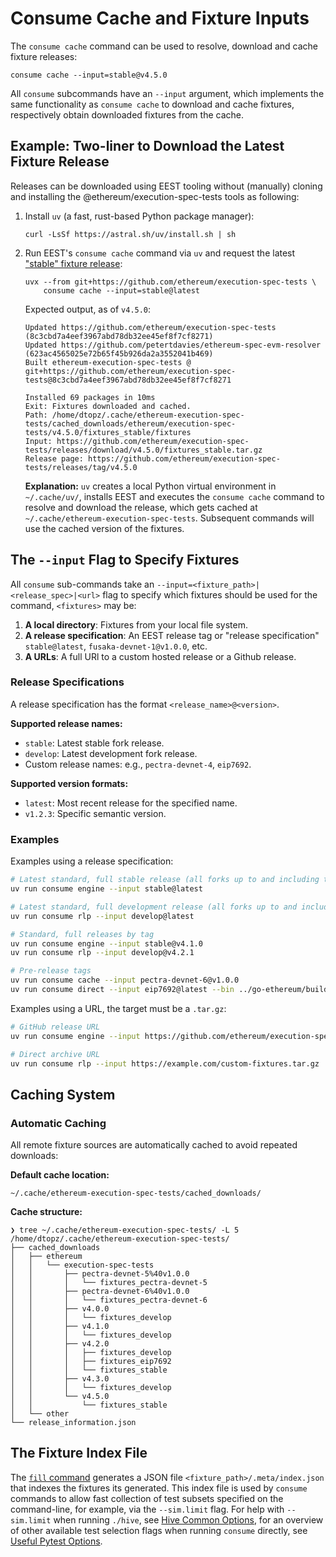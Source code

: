# Consume Cache and Fixture Inputs

The `consume cache` command can be used to resolve, download and cache fixture releases:

```console
consume cache --input=stable@v4.5.0
```

All `consume` subcommands have an `--input` argument, which implements the same functionality as `consume cache` to download and cache fixtures, respectively obtain downloaded fixtures from the cache.

## Example: Two-liner to Download the Latest Fixture Release

Releases can be downloaded using EEST tooling without (manually) cloning and installing the @ethereum/execution-spec-tests tools as following:

1. Install `uv` (a fast, rust-based Python package manager):

    ```console
    curl -LsSf https://astral.sh/uv/install.sh | sh
    ```

2. Run EEST's `consume cache` command via `uv` and request the latest ["stable" fixture release](../releases.md):

    ```console
    uvx --from git+https://github.com/ethereum/execution-spec-tests \
        consume cache --input=stable@latest
    ```

    Expected output, as of `v4.5.0`:

    ```console
    Updated https://github.com/ethereum/execution-spec-tests (8c3cbd7a4eef3967abd78db32ee45ef8f7cf8271)
    Updated https://github.com/petertdavies/ethereum-spec-evm-resolver (623ac4565025e72b65f45b926da2a3552041b469)
    Built ethereum-execution-spec-tests @ git+https://github.com/ethereum/execution-spec-tests@8c3cbd7a4eef3967abd78db32ee45ef8f7cf8271

    Installed 69 packages in 10ms
    Exit: Fixtures downloaded and cached.
    Path: /home/dtopz/.cache/ethereum-execution-spec-tests/cached_downloads/ethereum/execution-spec-tests/v4.5.0/fixtures_stable/fixtures
    Input: https://github.com/ethereum/execution-spec-tests/releases/download/v4.5.0/fixtures_stable.tar.gz
    Release page: https://github.com/ethereum/execution-spec-tests/releases/tag/v4.5.0
    ```

    **Explanation:** `uv` creates a local Python virtual environment in `~/.cache/uv/`, installs EEST and executes the `consume cache` command to resolve and download the release, which gets cached at `~/.cache/ethereum-execution-spec-tests`. Subsequent commands will use the cached version of the fixtures.

## The `--input` Flag to Specify Fixtures

All `consume` sub-commands take an `--input=<fixture_path>|<release_spec>|<url>` flag to specify which fixtures should be used for the command, `<fixtures>` may be:

1. **A local directory**: Fixtures from your local file system.
2. **A release specification**: An EEST release tag or "release specification" `stable@latest`, `fusaka-devnet-1@v1.0.0`, etc.
3. **A URLs**: A full URl to a custom hosted release or a Github release.

### Release Specifications

A release specification has the format `<release_name>@<version>`.

**Supported release names:**

- `stable`: Latest stable fork release.
- `develop`: Latest development fork release.
- Custom release names: e.g., `pectra-devnet-4`, `eip7692`.

**Supported version formats:**

- `latest`: Most recent release for the specified name.
- `v1.2.3`: Specific semantic version.

### Examples

Examples using a release specification:

```bash
# Latest standard, full stable release (all forks up to and including the latest deployed mainnet fork)
uv run consume engine --input stable@latest

# Latest standard, full development release (all forks up to and including the latest development fork)
uv run consume rlp --input develop@latest

# Standard, full releases by tag
uv run consume engine --input stable@v4.1.0
uv run consume rlp --input develop@v4.2.1

# Pre-release tags
uv run consume cache --input pectra-devnet-6@v1.0.0
uv run consume direct --input eip7692@latest --bin ../go-ethereum/build/bin/evm
```

Examples using a URL, the target must be a `.tar.gz`:

```bash
# GitHub release URL
uv run consume engine --input https://github.com/ethereum/execution-spec-tests/releases/download/v4.1.0/fixtures_develop.tar.gz

# Direct archive URL
uv run consume rlp --input https://example.com/custom-fixtures.tar.gz
```

## Caching System

### Automatic Caching

All remote fixture sources are automatically cached to avoid repeated downloads:

**Default cache location:**

```text
~/.cache/ethereum-execution-spec-tests/cached_downloads/
```

**Cache structure:**

```text
❯ tree ~/.cache/ethereum-execution-spec-tests/ -L 5
/home/dtopz/.cache/ethereum-execution-spec-tests/
├── cached_downloads
│   ├── ethereum
│   │   └── execution-spec-tests
│   │       ├── pectra-devnet-5%40v1.0.0
│   │       │   └── fixtures_pectra-devnet-5
│   │       ├── pectra-devnet-6%40v1.0.0
│   │       │   └── fixtures_pectra-devnet-6
│   │       ├── v4.0.0
│   │       │   └── fixtures_develop
│   │       ├── v4.1.0
│   │       │   └── fixtures_develop
│   │       ├── v4.2.0
│   │       │   ├── fixtures_develop
│   │       │   ├── fixtures_eip7692
│   │       │   └── fixtures_stable
│   │       ├── v4.3.0
│   │       │   └── fixtures_develop
│   │       └── v4.5.0
│   │           └── fixtures_stable
│   └── other
└── release_information.json
```

## The Fixture Index File

The [`fill` command](../../filling_tests/index.md) generates a JSON file `<fixture_path>/.meta/index.json` that indexes the fixtures its generated. This index file is used by `consume` commands to allow fast collection of test subsets specified on the command-line, for example, via the `--sim.limit` flag. For help with `--sim.limit` when running `./hive`, see [Hive Common Options](../hive/common_options.md), for an overview of other available test selection flags when running `consume` directly, see [Useful Pytest Options](../useful_pytest_options.md).
